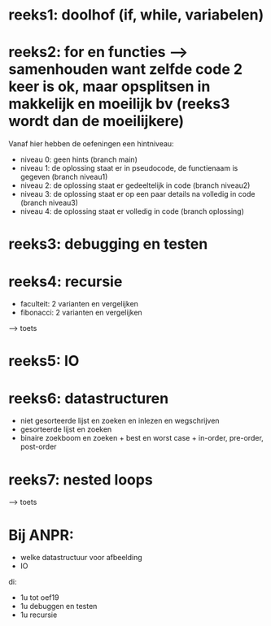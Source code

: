 # reeks1: doolhof (if, while, variabelen)

# reeks2: for en functies --> samenhouden want zelfde code 2 keer is ok, maar opsplitsen in makkelijk en moeilijk bv (reeks3 wordt dan de moeilijkere)

Vanaf hier hebben de oefeningen een hintniveau:

- niveau 0: geen hints (branch main)
- niveau 1: de oplossing staat er in pseudocode, de functienaam is gegeven (branch niveau1)
- niveau 2: de oplossing staat er gedeeltelijk in code (branch niveau2)
- niveau 3: de oplossing staat er op een paar details na volledig in code (branch niveau3)
- niveau 4: de oplossing staat er volledig in code (branch oplossing)

# reeks3: debugging en testen

# reeks4: recursie
 
- faculteit: 2 varianten en vergelijken
- fibonacci: 2 varianten en vergelijken

--> toets

# reeks5: IO

# reeks6: datastructuren

- niet gesorteerde lijst en zoeken en inlezen en wegschrijven
- gesorteerde lijst en zoeken
- binaire zoekboom en zoeken + best en worst case + in-order, pre-order, post-order

# reeks7: nested loops


--> toets

# Bij ANPR:
- welke datastructuur voor afbeelding
- IO

di: 
- 1u tot oef19
- 1u debuggen en testen
- 1u recursie
